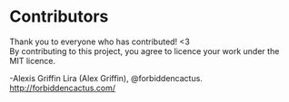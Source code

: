 # Contributors
Thank you to everyone who has contributed! <3  
By contributing to this project, you agree to licence your work under the MIT licence.  
  
-Alexis Griffin Lira (Alex Griffin), @forbiddencactus. http://forbiddencactus.com/
